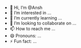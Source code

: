 - 👋 Hi, I’m @Ansh
- 👀 I’m interested in ...
- 🌱 I’m currently learning ...
- 💞️ I’m looking to collaborate on ...
- 📫 How to reach me ...
- 😄 Pronouns: ...
- ⚡ Fun fact: ...

<!---
Anshaj626/Anshaj626 is a ✨ special ✨ repository because its `README.md` (this file) appears on your GitHub profile.
You can click the Preview link to take a look at your changes.
--->

